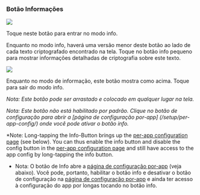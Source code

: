 <a name="button_info"></a>
### Botão Informações


<div class="buttoncircle"><img src="ic_info_outline_black_24dp.png"></img></div>

Toque neste botão para entrar no modo info.

Enquanto no modo info, haverá uma versão menor deste botão ao lado de cada texto criptografado encontrado na tela.
Toque no botão info pequeno para mostrar informações detalhadas de criptografia sobre este texto.


<div class="buttoncircle"><img  src="ic_not_interested_black_24dp.png"></img></div>

Enquanto no modo de informação, este botão mostra como acima. Toque para sair do modo info.

*Nota: Este botão pode ser arrastado e colocado em qualquer lugar na tela.*

*Nota: Este botão não está habilitado por padrão. Clique no botão de configuração para abrir a [página de configuração por-app] (/setup/per-app-config/) onde você pode ativar o botão info.*

*Note: Long-tapping the Info-Button brings up the [per-app configuration page](/setup/per-app-config/) (see below). You can thus enable the info button and disable the config button in the [per-app configuration page](/setup/per-app-config/) and still have access to the app config by long-tapping the info button.

* Nota: O botão de Info abre a [página de configuração por-app](/setup/per-app-config/) (veja abaixo). Você pode, portanto, habilitar o botão info e desativar o botão de configuração na [página de configuração por-app](/setup/per-app-config/) e ainda ter acesso à configuração do app por longas tocando no botão info.